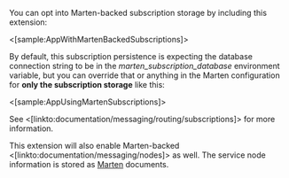 <!--title:Marten Backed Subscription Storage-->

You can opt into Marten-backed subscription storage by including this extension:

<[sample:AppWithMartenBackedSubscriptions]>

By default, this subscription persistence is expecting the database connection string to be in
the *marten_subscription_database* environment variable, but you can override that or anything
in the Marten configuration for **only the subscription storage** like this:

<[sample:AppUsingMartenSubscriptions]>

See <[linkto:documentation/messaging/routing/subscriptions]> for more information.

This extension will also enable Marten-backed <[linkto:documentation/messaging/nodes]> as well. The service node
information is stored as [Marten](https://jasperfx.github.io/marten) documents.


